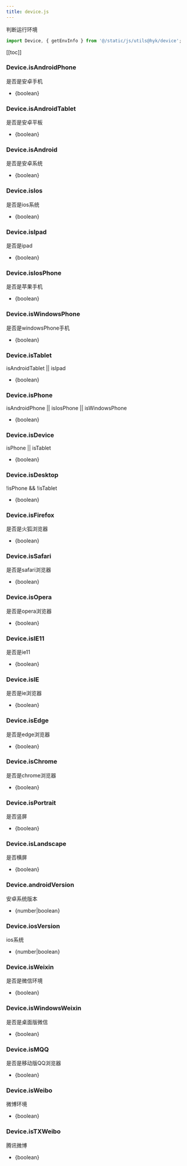 ```yaml
---
title: device.js
---
```

判断运行环境
```js
import Device, { getEnvInfo } from '@/static/js/utils@hyk/device';
```
[[toc]]

### Device.isAndroidPhone
是否是安卓手机
* {boolean}

### Device.isAndroidTablet
是否是安卓平板
* {boolean}

### Device.isAndroid
是否是安卓系统
* {boolean}

### Device.isIos
是否是ios系统
* {boolean}

### Device.isIpad
是否是ipad
* {boolean}

### Device.isIosPhone
是否是苹果手机
* {boolean}

### Device.isWindowsPhone
是否是windowsPhone手机
* {boolean}

### Device.isTablet
isAndroidTablet || isIpad
* {boolean}

### Device.isPhone
isAndroidPhone || isIosPhone || isWindowsPhone
* {boolean}

### Device.isDevice
isPhone || isTablet
* {boolean}

### Device.isDesktop
!isPhone && !isTablet
* {boolean}

### Device.isFirefox
是否是火狐浏览器
* {boolean}

### Device.isSafari
是否是safari浏览器
* {boolean}

### Device.isOpera
是否是opera浏览器
* {boolean}

### Device.isIE11
是否是ie11
* {boolean}

### Device.isIE
是否是ie浏览器
* {boolean}

### Device.isEdge
是否是edge浏览器
* {boolean}

### Device.isChrome
是否是chrome浏览器
* {boolean}

### Device.isPortrait
是否竖屏
* {boolean}

### Device.isLandscape
是否横屏
* {boolean}

### Device.androidVersion
安卓系统版本
* {number|boolean}

### Device.iosVersion
ios系统
* {number|boolean}

### Device.isWeixin
是否是微信环境
* {boolean}

### Device.isWindowsWeixin
是否是桌面版微信
* {boolean}

### Device.isMQQ
是否是移动版QQ浏览器
* {boolean}

### Device.isWeibo
微博环境
* {boolean}

### Device.isTXWeibo
腾讯微博
* {boolean}

<coder module="device" default-input="getEnvInfo()"></coder>